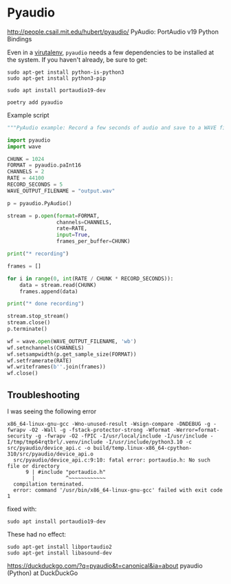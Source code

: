 # Pyaudio

http://people.csail.mit.edu/hubert/pyaudio/
PyAudio: PortAudio v19 Python Bindings


Even in a [virutalenv](virtualenv.md), `pyaudio` needs a few dependencies to be installed at the system. If you haven't already, be sure to get:

```
sudo apt-get install python-is-python3
sudo apt-get install python3-pip
```

```
sudo apt install portaudio19-dev
```

```
poetry add pyaudio
```

Example script

```python
"""PyAudio example: Record a few seconds of audio and save to a WAVE file."""

import pyaudio
import wave

CHUNK = 1024
FORMAT = pyaudio.paInt16
CHANNELS = 2
RATE = 44100
RECORD_SECONDS = 5
WAVE_OUTPUT_FILENAME = "output.wav"

p = pyaudio.PyAudio()

stream = p.open(format=FORMAT,
                channels=CHANNELS,
                rate=RATE,
                input=True,
                frames_per_buffer=CHUNK)

print("* recording")

frames = []

for i in range(0, int(RATE / CHUNK * RECORD_SECONDS)):
    data = stream.read(CHUNK)
    frames.append(data)

print("* done recording")

stream.stop_stream()
stream.close()
p.terminate()

wf = wave.open(WAVE_OUTPUT_FILENAME, 'wb')
wf.setnchannels(CHANNELS)
wf.setsampwidth(p.get_sample_size(FORMAT))
wf.setframerate(RATE)
wf.writeframes(b''.join(frames))
wf.close()
```



## Troubleshooting

I was seeing the following error

```
x86_64-linux-gnu-gcc -Wno-unused-result -Wsign-compare -DNDEBUG -g -fwrapv -O2 -Wall -g -fstack-protector-strong -Wformat -Werror=format-security -g -fwrapv -O2 -fPIC -I/usr/local/include -I/usr/include -I/tmp/tmp64rqtbrl/.venv/include -I/usr/include/python3.10 -c src/pyaudio/device_api.c -o build/temp.linux-x86_64-cpython-310/src/pyaudio/device_api.o
  src/pyaudio/device_api.c:9:10: fatal error: portaudio.h: No such file or directory
      9 | #include "portaudio.h"
        |          ^~~~~~~~~~~~~
  compilation terminated.
  error: command '/usr/bin/x86_64-linux-gnu-gcc' failed with exit code 1
```

fixed with: 

```
sudo apt install portaudio19-dev
```

These had no effect:

```
sudo apt-get install libportaudio2
sudo apt-get install libasound-dev
```


https://duckduckgo.com/?q=pyaudio&t=canonical&ia=about
pyaudio (Python) at DuckDuckGo
